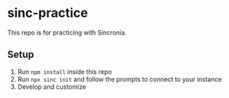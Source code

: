 # sinc-practice

This repo is for practicing with Sincronia.

## Setup

1. Run `npm install` inside this repo
2. Run `npx sinc init` and follow the prompts to connect to your instance
3. Develop and customize
